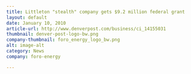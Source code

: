 ```yaml
---
title: Littleton "stealth" company gets $9.2 million federal grant
layout: default
date: January 10, 2010
article-url: http://www.denverpost.com/business/ci_14155031
thumbnail: denver-post-logo-bw.png
company-thumbnail: foro_energy_logo_bw.png
alt: image-alt
category: News
company: foro-energy

---
```

